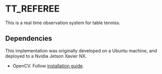 # TT_REFEREE

This is a real time observation system for table tenniss.

## Dependencies

This implementation was originally developed on a Ubuntu machine, and deployed to a Nvidia Jetson Xavier NX. 

* OpenCV. Follow [installation guide](https://docs.opencv.org/4.5.0/d7/d9f/tutorial_linux_install.html).


